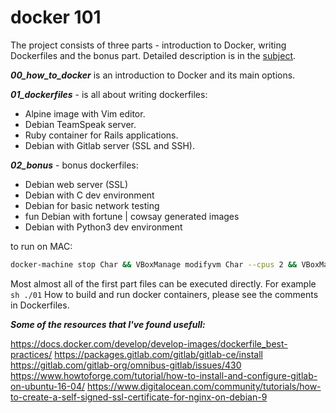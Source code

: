 # docker 101

The project consists of three parts - introduction to Docker, writing Dockerfiles and the bonus part. Detailed description is in the [subject](https://github.com/sharvas/docker/raw/master/docker.en.pdf).

***00_how_to_docker*** is an introduction to Docker and its main options.

***01_dockerfiles*** - is all about writing dockerfiles:
* Alpine image with Vim editor.
* Debian TeamSpeak server.
* Ruby container for Rails applications.
* Debian with Gitlab server (SSL and SSH).

***02_bonus*** - bonus dockerfiles:
* Debian web server (SSL)
* Debian with C dev environment
* Debian for basic network testing
* fun Debian with fortune | cowsay generated images
* Debian with Python3 dev environment

to run on MAC:
```bash
docker-machine stop Char && VBoxManage modifyvm Char --cpus 2 && VBoxManage modifyvm Char --memory 4096 && docker-machine start Char && eval $(docker-machine env Char)
```
Most almost all of the first part files can be executed directly. For example ```sh ./01```
How to build and run docker containers, please see the comments in Dockerfiles.


***Some of  the resources that I've found usefull:***

https://docs.docker.com/develop/develop-images/dockerfile_best-practices/
https://packages.gitlab.com/gitlab/gitlab-ce/install
https://gitlab.com/gitlab-org/omnibus-gitlab/issues/430
https://www.howtoforge.com/tutorial/how-to-install-and-configure-gitlab-on-ubuntu-16-04/
https://www.digitalocean.com/community/tutorials/how-to-create-a-self-signed-ssl-certificate-for-nginx-on-debian-9
<!--stackedit_data:
eyJoaXN0b3J5IjpbLTExNzIwMjkwM119
-->